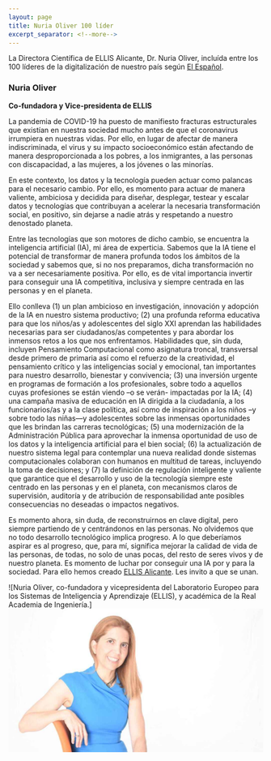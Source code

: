 ```yaml
---
layout: page
title: Nuria Oliver 100 líder
excerpt_separator: <!--more-->
---
```


La Directora Científica de ELLIS Alicante, Dr. Nuria Oliver, incluída entre los 100 líderes de Ia digitalización de nuestro país según [El Español](https://www.elespanol.com/invertia/disruptores-innovadores/20201210/lideres-di-reivindican-educacion-adaptada-nueva-ix/542196747_0.html). 

<!--more-->

### Nuria Oliver

**Co-fundadora y Vice-presidenta de ELLIS** 

La pandemia de COVID-19 ha puesto de manifiesto fracturas estructurales que existían en nuestra sociedad mucho antes de que el coronavirus irrumpiera en nuestras vidas. Por ello, en lugar de afectar de manera indiscriminada, el virus y su impacto socioeconómico están afectando de manera desproporcionada a los pobres, a los inmigrantes, a las personas con discapacidad, a las mujeres, a los jóvenes o las minorías.

En este contexto, los datos y la tecnología pueden actuar como palancas para el necesario cambio. Por ello, es momento para actuar de manera valiente, ambiciosa y decidida para diseñar, desplegar, testear y escalar datos y tecnologías que contribuyan a acelerar la necesaria transformación social, en positivo, sin dejarse a nadie atrás y respetando a nuestro denostado planeta.

Entre las tecnologías que son motores de dicho cambio, se encuentra la inteligencia artificial (IA), mi área de experticia. Sabemos que la IA tiene el potencial de transformar de manera profunda todos los ámbitos de la sociedad y sabemos que, si no nos preparamos, dicha transformación no va a ser necesariamente positiva. Por ello, es de vital importancia invertir para conseguir una IA competitiva, inclusiva y siempre centrada en las personas y en el planeta.

Ello conlleva (1) un plan ambicioso en investigación, innovación y adopción de la IA en nuestro sistema productivo; (2) una profunda reforma educativa para que los niños/as y adolescentes del siglo XXI aprendan las habilidades necesarias para ser ciudadanos/as competentes y para abordar los inmensos retos a los que nos enfrentamos. Habilidades que, sin duda, incluyen Pensamiento Computacional como asignatura troncal, transversal desde primero de primaria así como el refuerzo de la creatividad, el pensamiento crítico y las inteligencias social y emocional, tan importantes para nuestro desarrollo, bienestar y convivencia; (3) una inversión urgente en programas de formación a los profesionales, sobre todo a aquellos cuyas profesiones se están viendo –o se verán- impactadas por la IA; (4) una campaña masiva de educación en IA dirigida a la ciudadanía, a los funcionarios/as y a la clase política, así como de inspiración a los niños –y sobre todo las niñas—y adolescentes sobre las inmensas oportunidades que les brindan las carreras tecnológicas; (5) una modernización de la Administración Pública para aprovechar la inmensa oportunidad de uso de los datos y la inteligencia artificial para el bien social; (6) la actualización de nuestro sistema legal para contemplar una nueva realidad donde sistemas computacionales colaboran con humanos en multitud de tareas, incluyendo la toma de decisiones; y (7) la definición de regulación inteligente y valiente que garantice que el desarrollo y uso de la tecnología siempre este centrado en las personas y en el planeta, con mecanismos claros de supervisión, auditoría y de atribución de responsabilidad ante posibles consecuencias no deseadas o impactos negativos.

Es momento ahora, sin duda, de reconstruirnos en clave digital, pero siempre partiendo de y centrándonos en las personas. No olvidemos que no todo desarrollo tecnológico implica progreso. A lo que deberíamos aspirar es al progreso, que, para mí, significa mejorar la calidad de vida de las personas, de todas, no solo de unas pocas, del resto de seres vivos y de nuestro planeta. Es momento de luchar por conseguir una IA por y para la sociedad. Para ello hemos creado [ELLIS Alicante](https://ellisalicante.org). Les invito a que se unan.

![Nuria Oliver, co-fundadora y vicepresidenta del Laboratorio Europeo para los Sistemas de Inteligencia y Aprendizaje (ELLIS), y académica de la Real Academia de Ingeniería.]<img src="../assets/NuriaOliver.jpg" alt="nuriaoliver" style="zoom:75%;" />

